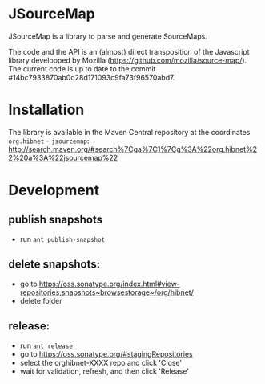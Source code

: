 JSourceMap
==========

JSourceMap is a library to parse and generate SourceMaps.

The code and the API is an (almost) direct transposition of the Javascript library developped by Mozilla (https://github.com/mozilla/source-map/). The current code is up to date to the commit #14bc7933870ab0d28d171093c9fa73f96570abd7.

# Installation

The library is available in the Maven Central repository at the coordinates `org.hibnet` - `jsourcemap`: http://search.maven.org/#search%7Cga%7C1%7Cg%3A%22org.hibnet%22%20a%3A%22jsourcemap%22

# Development

## publish snapshots

- run `ant publish-snapshot`

## delete snapshots:

- go to https://oss.sonatype.org/index.html#view-repositories;snapshots~browsestorage~/org/hibnet/
- delete folder

## release:

- run `ant release`
- go to https://oss.sonatype.org/#stagingRepositories
- select the orghibnet-XXXX repo and click 'Close'
- wait for validation, refresh, and then click 'Release'
